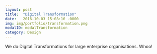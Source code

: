 ```yaml
---
layout: post
title:  "Digital Transformation"
date:   2016-10-03 15:08:10 -0000
img: img/portfolio/transformation.png
modalID: modalTransformation
category: Design
---
```

We do Digital Transformations for large enterprise organisations. Whoo!
